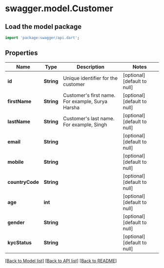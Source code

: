 # swagger.model.Customer

## Load the model package
```dart
import 'package:swagger/api.dart';
```

## Properties
Name | Type | Description | Notes
------------ | ------------- | ------------- | -------------
**id** | **String** | Unique identifier for the customer | [optional] [default to null]
**firstName** | **String** | Customer&#39;s first name. For example, Surya Harsha | [optional] [default to null]
**lastName** | **String** | Customer&#39;s last name. For example, Singh | [optional] [default to null]
**email** | **String** |  | [optional] [default to null]
**mobile** | **String** |  | [optional] [default to null]
**countryCode** | **String** |  | [optional] [default to null]
**age** | **int** |  | [optional] [default to null]
**gender** | **String** |  | [optional] [default to null]
**kycStatus** | **String** |  | [optional] [default to null]

[[Back to Model list]](../README.md#documentation-for-models) [[Back to API list]](../README.md#documentation-for-api-endpoints) [[Back to README]](../README.md)


